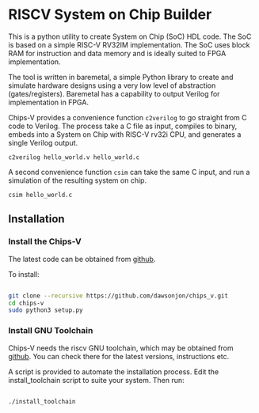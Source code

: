 # RISCV System on Chip Builder

This is a python utility to create System on Chip (SoC) HDL code. The SoC is based on a simple RISC-V RV32IM implementation. The SoC uses block RAM for instruction and data memory and is ideally suited to FPGA implementation. 

The tool is written in baremetal, a simple Python library to create and simulate hardware designs using a very low level of abstraction (gates/registers). Baremetal has a capability to output Verilog for implementation in FPGA.

Chips-V provides a convenience function `c2verilog` to go straight from C code to Verilog. The process take a C file as input, compiles to binary, embeds into a System on Chip with RISC-V rv32i CPU, and generates a single Verilog output.

```
c2verilog hello_world.v hello_world.c

```

A second convenience function `csim` can take the same C input, and run a simulation of the resulting system on chip.

```
csim hello_world.c

```

## Installation

### Install the Chips-V

The latest code can be obtained from [github](https://github.com/dawsonjon/chips_v).

To install:

``` bash

git clone --recursive https://github.com/dawsonjon/chips_v.git
cd chips-v
sudo python3 setup.py

```


### Install GNU Toolchain

Chips-V needs the riscv GNU toolchain, which may be obtained from
[github](https://github.com/riscv/riscv-gnu-toolchain). You can check there 
for the latest versions, instructions etc.

A script is provided to automate the installation process. Edit the
install_toolchain script to suite your system. Then run:

``` bash

./install_toolchain

```

